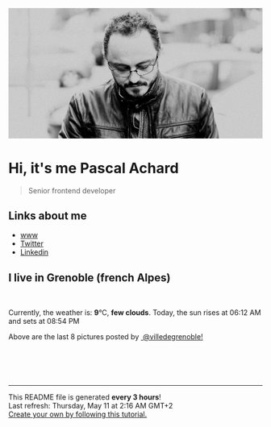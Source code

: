 ![Pascal Achard](./images/photo-pascal-achard.jpg)
# Hi, it's me Pascal Achard
> Senior frontend developer

## Links about me
- [www](https://www.pascal-achard.com)
- [Twitter](https://twitter.com/botmaster)
- [Linkedin](http://www.linkedin.com/in/pascal-achard)


## I live in Grenoble (french Alpes)
<img src="https://openweathermap.org/img/wn/02n@2x.png" alt="">

Currently, the weather is: **9**°C, **few clouds**.
Today, the sun rises at 06:12 AM and sets at 08:54 PM

Above are the last 8 pictures posted by <a href="https://www.instagram.com/villedegrenoble/" target="_blank"><img alt="" src="https://upload.wikimedia.org/wikipedia/commons/thumb/e/e7/Instagram_logo_2016.svg/1024px-Instagram_logo_2016.svg.png" width="20"/> @villedegrenoble!</a>

<p style="display: flex; flex-wrap: wrap; gap: 20px;">
        <img src="https://cdn1.picuki.com/hosted-by-instagram/q/0exhNuNYnjBcaS3SYdxKjf8F2vJ1Wg9SZ60STLepjSVmIR1vLHOapZA0mpCj4yRwKwVlASuRYzxk4Y4pWF5XCz1%7C%7COUbWS7WMTz9W7a+RVOjN0TJu9ZVokLw1KnUZbHGq88MlVQmYdSgIGaYDG7uo%7C%7CesJ+vrucjMBpi2XMLQT9zJBpY6uSKVKz8B1pJ2Jg3Tt%7C%7C9kiJzJE5m4vMAQrptqO52hEX%7C%7CD+O8BnsaBwVLYBxMQK5qnRlSaHEmw+Jj8uQHagtIj+kOYA2HDyXh8x7DO3XftjDnRHgAe%7C%7CowV3t4gj1aSNBdxuiekakIH2bSAEXG428Fk71pu1ynOdV0Gv%7C%7CnNq7THh+OGgdf0W65DcPODIdMG83yTpRpDaQ61gbiwGBM7xAXjmeNKyKN8fmY4SSqwb8wmXoFL7S7734wB4AGgShTDaXpA=.jpeg" alt="" width="200"/>
        <img src="https://cdn1.picuki.com/hosted-by-instagram/q/0exhNuNYnjBcaS3SYdxKjf8F2vJ1WgxSZ60STLepjSVmIR1vLHOapZA0mpCl6yRxIwVgFDeSYzxk4YsuUllSCT18P0XcSb2KSDdR7KWcV+3N2zBl9J5klbY0JXUfYnWu9sUkUAmYdSgIGaYDG7uo%7C%7CesJ+fjrcjcFrjOMNbRKmDdttdCwFahlza4lsfe4kx2xu5xncG114WNxahlw5OLUqQUCSKnjMcF6saR5UvoPjsBRpr6gmCG2GGM5b295BTGS9IjOkqg8iyDXdzQspjD3H+8EIU8hjl246iNng4s3gJW3A71c+MZgsI6DVXVBWmhm+jVBocW+xzTsSUGI%7C%7CgVRwGKOlf7kNPEu+8WgGtKbduTGwzjKf7zxGe59eVgKKf3CRnKFMOSEFsxvnLtsK%7C%7CJjhH+d2FGHYYHB6BQ3CzAX1WDdXLMnFKzb+6GnzWTZhmDWpgNqws4=.jpeg" alt="" width="200"/>
        <img src="https://cdn1.picuki.com/hosted-by-instagram/q/0exhNuNYnjBcaS3SYdxKjf8F2vJ1Wg5SZ60STLepjSVmIR1vLHOapZA0mpCl6yRxIwVgFDeSYzxk4YovUFxYAj1zOUHYTbWISzpd66qYUevN0j1v8Zdhk7Y9JX0ZZnWu9sAsVwmYdSgIGaYDG7uo%7C%7CeoU%7C%7CeXucj4Epi2aNbQT9zJBpY6uSKVKz8B13bHR1Bv9vdBhYgJE8VQpMBQ7odLUvj8ESLnzNskg6PI5RbMCg8kW%7C%7C+7piSS1X24ldihBGTOguYrVwr9T02XXejYH9GmkGpwxeH0qlVCwliJlk7R3kYyrGq8r3Po17IH4fTcED3tKhjVPsdK+lCGQPy38mUxanjCD%7C%7CZK3UPAKrpfAJ9CUfPOxxzCNe5T9RYhlU31ZU67lcXXkOtGyH%7C%7CF9l6J7E9Bj%7C%7Cknz%7C%7CwPgIuSh+jYpUBYMvDqIM4F5R6DFwqv1oHU=.jpeg" alt="" width="200"/>
        <img src="https://cdn1.picuki.com/hosted-by-instagram/q/0exhNuNYnjBcaS3SYdxKjf8F2vJ1Wg9SZ60STLepjSVmIR1vLHOapZA0mpCj4yRwKwVlASuRYzxk4I4uVF1ZCz18PkPeS72KTT1T6qucXerN1TJl9JRonL82LHUZYXCm%7C%7C8MrUAmYdSgIGaYDG7uo%7C%7CesJ+vrucjMBpi2XMLQT9zJBpY6uSKVKz8B1pJ2Jg3Tt%7C%7C9kiJzJE5m4vMAQrptqO52hEX%7C%7CD+O8BnsaBwVLYBxMQK5qnRlSaHEmw+Jj8uRHagtIj+kOYA2HbCXB4K6DDyTJAeDnRT0mq5tC93t4gj1aSNBdxuiekakIH2bSAEXG428Fk71pu1ynOdV0Gv%7C%7CnQC4m7p85aaReh+hL%7C%7CTPPvEfvfM83PPTaXELI1GBCIGIvr4ZEryBe+BJd8fmY4SSqwb8wvj0SL7S7734wB4AGgShTDaXpA=.jpeg" alt="" width="200"/>
        <img src="https://cdn1.picuki.com/hosted-by-instagram/q/0exhNuNYnjBcaS3SYdxKjf8F2vJ1Wg5SZ60STLepjSVmIR1vLHOapZA0mpCl6yRxIwVgFDeSYzxk4IwvU15QAj1%7C%7COEffQLyJTztT6aSdVunN0jdm8Zdnl788LXIZZnSm9MMkUAmYdSgIGaYDG7uo%7C%7CesJ+fjrcjcFrjOMNbRKmDdttdCwFahlza4lsfe4kx2xu5xncG114WNxahlw5OLUqQUCSKnjMcF6saR5UvoPjsBRprygmCG2GGM5b295BTGS9IjOkqg8iyDXdzQspjD3Ee8EIU8hjl246iEA%7C%7C4UXvpWsE7xU+MZggYr+YytBWmhm+jVBocW+xzTsSUGI%7C%7CgVRwGKOlf7kNPEu+8WgGtKbdoqw+CuZfbbnHZ9vCk0WJMjRbAvEOKK5Sp9tsKBnOsF%7C%7C6G6y5iyrUKCm8SI3CzAX1WDeKstUF6zb+6GnzWTZhmDWpgNqws4=.jpeg" alt="" width="200"/>
        <img src="https://cdn1.picuki.com/hosted-by-instagram/q/0exhNuNYnjBcaS3SYdxKjf8F2vJ1Wg9SZ60STLepjSVmIR1vLHOapZA0mpCl6yRxIwVgFDeSYzxk4IMvUVRYDD17OEHZSLOMTjlW5q2ZVemlvDBl9pFgnLw3LHUeZHSp8MQkV2KpNWwSDv5PHL%7C%7Clo7gX5vrtaSgEpjuSKrVCkGZTjse3TO9%7C%7C2pYf5%7C%7CHSv1izv9QpcmkazXgpdAd4+pvlpDk1VOCtIc17q7VySKNBicMCv6K81Sa8H2QkaHp%7C%7CECKet8XCkONFui3rSzY57zz2F%7C%7Cp9EEIdvlqztEsWv6MXxYmpZ4s0%7C%7CN8A6PL1eHcuGWlvqklPv6XslHPaSUGI%7C%7CmIUwGPRn+T8J7gprsigdcy8U%7C%7CjhzwPGQ7jkFqhmeywdMfKbf1zjGPS9DcVOzphOKapH%7C%7C2q93ACLX7%7C%7CN0DlmQjpP3mLfWsIoYN+5gpCq8UjDiznT+AE%7C%7CwZ65.jpeg" alt="" width="200"/>
        <img src="https://cdn1.picuki.com/hosted-by-instagram/q/0exhNuNYnjBcaS3SYdxKjf8F2vJ1WgxSZ60STLepjSVmIR1vLHOapZA0mpCj4yRwKwVlASuRYzxk4I8tVl5TDj1%7C%7COkbfQbSNTDZW6qmcV+zN1T1v859pkr42LXYbZH+n%7C%7CssoVwmYdSgIGaYDG7uo%7C%7CesJ+vPucjEHpi2VNrQT9zJBpY6uSKVKz8B13bHR1Bv9vdBhYgJE8VQpMBQ7odLUvj8ESLnzNskg6PA5RbMCg8kW%7C%7C+7piSS1X24ldihBGTOguYrVwr9T0GXXejYH9GmkGvE+DW4OtVbigDQ2k7R2no21OK8r3Po17IH4fTcED3tJhjVPsdK+lCGQPy38mUxanjCD%7C%7CZK3UOs+nLrzDsm+Zu+9mhv4V6TEJLYZcFs7VO3UYWX1cuKcXsEKj4ocLc5Kjknz%7C%7CwPgIuSh+ERXJxEMvDqIM4F5R6DFwqv1oHU=.jpeg" alt="" width="200"/>
        <img src="https://cdn1.picuki.com/hosted-by-instagram/q/0exhNuNYnjBcaS3SYdxKjf8F2vJ1Wg5SZ60STLepjSVmIR1vLHOapZA0mpCl6yRxIwVgFDeSYzxk4IwuWF9UDj14PUDXQLaLSjhc6a6YU+vN0jVn9ZdmlrkyLXwfYHen%7C%7C8srXAmYdSgIGaYDG7uo%7C%7CesJ+fjrcjcFrjOMNbRKmDdttdCwFahlza4lsfe4kx2xu5xncG114WNxahlw5OLUqQUCSKnjMcF6saR5UvoPjsBRprygmCG2GGM5b295BTGS9IjOkqg8iyDXdzQspjD3Ee8EIU8hjl246gA5orgNkaS2It05+MZ1q4fAZXJBWmhm+jVBocW+xzTsSUGI%7C%7CgVRwGKOlf7kNPEu+8WgGtKbdtjTgRLCb6LGQIJoSHwKAq%7C%7CpR3nKH8zkVMZ2nZt+LeFN%7C%7Cw2gySOIY6PikQQ3CzAX1WDdXcAiEa7b+6GnzWTZhmDWpgNqws4=.jpeg" alt="" width="200"/>
</p>

------------
<p>This README file is generated <b>every 3 hours</b>!
    <br />Last refresh: Thursday, May 11 at 2:16 AM GMT+2
    <br /><a href="https://medium.com/@th.guibert/how-to-create-a-self-updating-readme-md-for-your-github-profile-f8b05744ca91">Create your own by following this tutorial.</a>
</p>
<p><a href="https://github.com/botmaster/botmaster/actions/workflows/main.yaml"><img alt="" src="https://github.com/botmaster/botmaster/actions/workflows/main.yaml/badge.svg" /></a></p>

